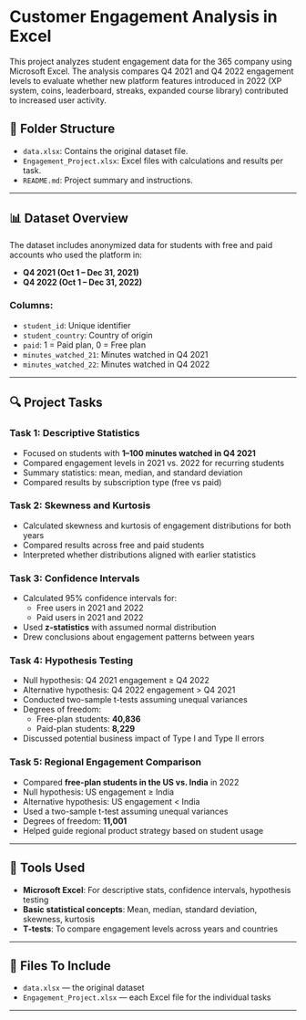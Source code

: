 # Customer Engagement Analysis in Excel

This project analyzes student engagement data for the 365 company using Microsoft Excel. The analysis compares Q4 2021 and Q4 2022 engagement levels to evaluate whether new platform features introduced in 2022 (XP system, coins, leaderboard, streaks, expanded course library) contributed to increased user activity.

## 📁 Folder Structure

- `data.xlsx`: Contains the original dataset file.
- `Engagement_Project.xlsx`: Excel files with calculations and results per task.
- `README.md`: Project summary and instructions.

---

## 📊 Dataset Overview

The dataset includes anonymized data for students with free and paid accounts who used the platform in:
- **Q4 2021 (Oct 1 – Dec 31, 2021)**
- **Q4 2022 (Oct 1 – Dec 31, 2022)**

### Columns:
- `student_id`: Unique identifier
- `student_country`: Country of origin
- `paid`: 1 = Paid plan, 0 = Free plan
- `minutes_watched_21`: Minutes watched in Q4 2021
- `minutes_watched_22`: Minutes watched in Q4 2022

---

## 🔍 Project Tasks

### Task 1: Descriptive Statistics
- Focused on students with **1–100 minutes watched in Q4 2021**
- Compared engagement levels in 2021 vs. 2022 for recurring students
- Summary statistics: mean, median, and standard deviation
- Compared results by subscription type (free vs paid)

### Task 2: Skewness and Kurtosis
- Calculated skewness and kurtosis of engagement distributions for both years
- Compared results across free and paid students
- Interpreted whether distributions aligned with earlier statistics

### Task 3: Confidence Intervals
- Calculated 95% confidence intervals for:
  - Free users in 2021 and 2022
  - Paid users in 2021 and 2022
- Used **z-statistics** with assumed normal distribution
- Drew conclusions about engagement patterns between years

### Task 4: Hypothesis Testing
- Null hypothesis: Q4 2021 engagement ≥ Q4 2022
- Alternative hypothesis: Q4 2022 engagement > Q4 2021
- Conducted two-sample t-tests assuming unequal variances
- Degrees of freedom:
  - Free-plan students: **40,836**
  - Paid-plan students: **8,229**
- Discussed potential business impact of Type I and Type II errors

### Task 5: Regional Engagement Comparison
- Compared **free-plan students in the US vs. India** in 2022
- Null hypothesis: US engagement ≥ India
- Alternative hypothesis: US engagement < India
- Used a two-sample t-test assuming unequal variances
- Degrees of freedom: **11,001**
- Helped guide regional product strategy based on student usage

---

## 🧰 Tools Used

- **Microsoft Excel**: For descriptive stats, confidence intervals, hypothesis testing
- **Basic statistical concepts**: Mean, median, standard deviation, skewness, kurtosis
- **T-tests**: To compare engagement levels across years and countries

---

## 📎 Files To Include

- `data.xlsx` — the original dataset
- `Engagement_Project.xlsx` — each Excel file for the individual tasks

---

